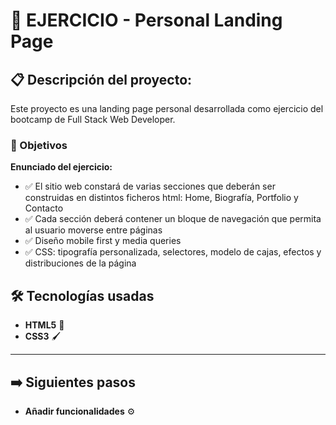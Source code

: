 # 💁 EJERCICIO  - Personal Landing Page 

## 📋 Descripción del proyecto:

Este proyecto es una landing page personal desarrollada como ejercicio del bootcamp de Full Stack Web Developer.

### 🎯 Objetivos

**Enunciado del ejercicio:**
- ✅ El sitio web constará de varias secciones que deberán ser construidas en distintos ficheros html: Home, Biografía, Portfolio y Contacto
- ✅ Cada sección deberá contener un bloque de navegación que permita al usuario moverse entre páginas
- ✅ Diseño mobile first y media queries
- ✅ CSS: tipografía personalizada, selectores, modelo de cajas, efectos y distribuciones de la página


## 🛠️ Tecnologías usadas

- **HTML5** 📝
- **CSS3** 🖌️

---

## ➡️ Siguientes pasos

- **Añadir funcionalidades** ⚙️ 
